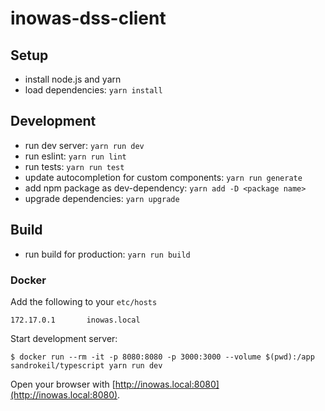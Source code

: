 # inowas-dss-client

## Setup

* install node.js and yarn
* load dependencies: `yarn install`


## Development

* run dev server: `yarn run dev`
* run eslint: `yarn run lint`
* run tests: `yarn run test`
* update autocompletion for custom components: `yarn run generate`
* add npm package as dev-dependency: `yarn add -D <package name>`
* upgrade dependencies: `yarn upgrade`

## Build

* run build for production: `yarn run build`

### Docker
Add the following to your `etc/hosts`

```
172.17.0.1       inowas.local
```

Start development server:

```
$ docker run --rm -it -p 8080:8080 -p 3000:3000 --volume $(pwd):/app sandrokeil/typescript yarn run dev
```

Open your browser with [http://inowas.local:8080](http://inowas.local:8080).
